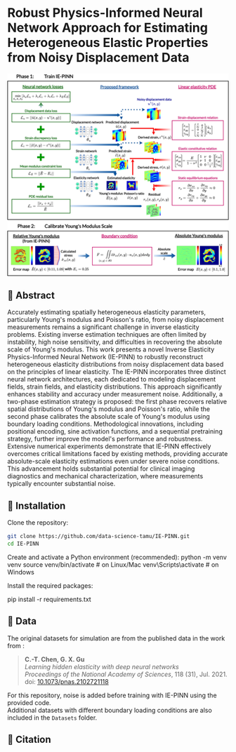 # Robust Physics-Informed Neural Network Approach for Estimating Heterogeneous Elastic Properties from Noisy Displacement Data

![Screenshot](./Images/IEPINNFramework.png)

## 📄 Abstract
Accurately estimating spatially heterogeneous elasticity parameters, particularly Young's modulus and Poisson's ratio, from noisy displacement measurements remains a significant challenge in inverse elasticity problems. Existing inverse estimation techniques are often limited by instability, high noise sensitivity, and difficulties in recovering the absolute scale of Young's modulus. This work presents a novel Inverse Elasticity Physics-Informed Neural Network (IE-PINN) to robustly reconstruct heterogeneous elasticity distributions from noisy displacement data based on the principles of linear elasticity. The IE-PINN incorporates three distinct neural network architectures, each dedicated to modeling displacement fields, strain fields, and elasticity distributions. This approach significantly enhances stability and accuracy under measurement noise. Additionally, a two-phase estimation strategy is proposed: the first phase recovers relative spatial distributions of Young's modulus and Poisson's ratio, while the second phase calibrates the absolute scale of Young's modulus using boundary loading conditions. Methodological innovations, including positional encoding, sine activation functions, and a sequential pretraining strategy, further improve the model's performance and robustness. Extensive numerical experiments demonstrate that IE-PINN effectively overcomes critical limitations faced by existing methods, providing accurate absolute-scale elasticity estimations even under severe noise conditions. This advancement holds substantial potential for clinical imaging diagnostics and mechanical characterization, where measurements typically encounter substantial noise.

## 📄 Installation

Clone the repository:

```bash
git clone https://github.com/data-science-tamu/IE-PINN.git
cd IE-PINN
```

Create and activate a Python environment (recommended):
python -m venv venv
source venv/bin/activate      # on Linux/Mac
venv\Scripts\activate         # on Windows

Install the required packages:

pip install -r requirements.txt

## 📄 Data

The original datasets for simulation are from the published data in the work from :

> **C.-T. Chen, G. X. Gu**  
> *Learning hidden elasticity with deep neural networks*  
> *Proceedings of the National Academy of Sciences*, 118 (31), Jul. 2021.  
> doi: [10.1073/pnas.2102721118](https://doi.org/10.1073/pnas.2102721118)

For this repository, noise is added before training with IE-PINN using the provided code.  
Additional datasets with different boundary loading conditions are also included in the `Datasets` folder.

## 📄 Citation

